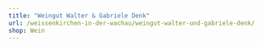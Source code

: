 ```yaml
---
title: "Weingut Walter & Gabriele Denk"
url: /weissenkirchen-in-der-wachau/weingut-walter-und-gabriele-denk/
shop: Wein
---
```

